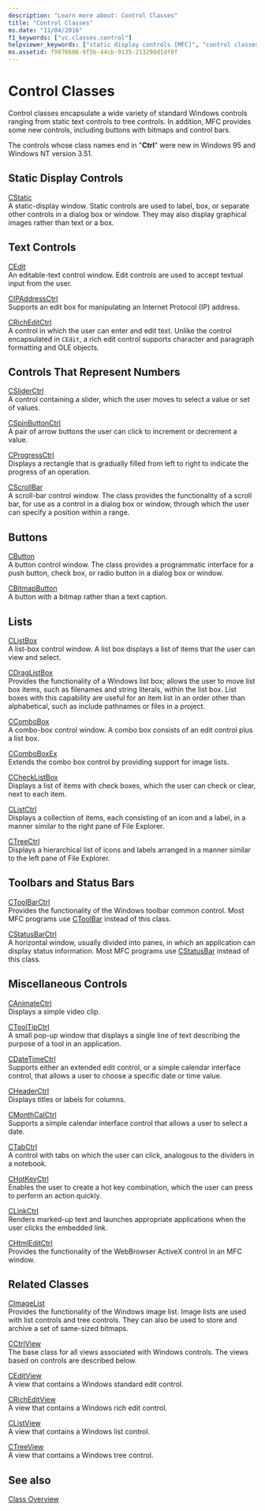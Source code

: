 ```yaml
---
description: "Learn more about: Control Classes"
title: "Control Classes"
ms.date: "11/04/2016"
f1_keywords: ["vc.classes.control"]
helpviewer_keywords: ["static display controls [MFC]", "control classes [MFC]", "buttons, MFC control classes", "controls [MFC], MFC control classes", "controls [MFC]", "list boxes [MFC], MFC control classes", "control classes [MFC], MFC", "text, controls for input [MFC]", "user input [MFC], MFC control classes"]
ms.assetid: f9876606-9f5b-44cb-9135-213298d1df8f
---
```

# Control Classes

Control classes encapsulate a wide variety of standard Windows controls ranging from static text controls to tree controls. In addition, MFC provides some new controls, including buttons with bitmaps and control bars.

The controls whose class names end in "**Ctrl**" were new in Windows 95 and Windows NT version 3.51.

## Static Display Controls

[CStatic](reference/cstatic-class.md)<br/>
A static-display window. Static controls are used to label, box, or separate other controls in a dialog box or window. They may also display graphical images rather than text or a box.

## Text Controls

[CEdit](reference/cedit-class.md)<br/>
An editable-text control window. Edit controls are used to accept textual input from the user.

[CIPAddressCtrl](reference/cipaddressctrl-class.md)<br/>
Supports an edit box for manipulating an Internet Protocol (IP) address.

[CRichEditCtrl](reference/cricheditctrl-class.md)<br/>
A control in which the user can enter and edit text. Unlike the control encapsulated in `CEdit`, a rich edit control supports character and paragraph formatting and OLE objects.

## Controls That Represent Numbers

[CSliderCtrl](reference/csliderctrl-class.md)<br/>
A control containing a slider, which the user moves to select a value or set of values.

[CSpinButtonCtrl](reference/cspinbuttonctrl-class.md)<br/>
A pair of arrow buttons the user can click to increment or decrement a value.

[CProgressCtrl](reference/cprogressctrl-class.md)<br/>
Displays a rectangle that is gradually filled from left to right to indicate the progress of an operation.

[CScrollBar](reference/cscrollbar-class.md)<br/>
A scroll-bar control window. The class provides the functionality of a scroll bar, for use as a control in a dialog box or window, through which the user can specify a position within a range.

## Buttons

[CButton](reference/cbutton-class.md)<br/>
A button control window. The class provides a programmatic interface for a push button, check box, or radio button in a dialog box or window.

[CBitmapButton](reference/cbitmapbutton-class.md)<br/>
A button with a bitmap rather than a text caption.

## Lists

[CListBox](reference/clistbox-class.md)<br/>
A list-box control window. A list box displays a list of items that the user can view and select.

[CDragListBox](reference/cdraglistbox-class.md)<br/>
Provides the functionality of a Windows list box; allows the user to move list box items, such as filenames and string literals, within the list box. List boxes with this capability are useful for an item list in an order other than alphabetical, such as include pathnames or files in a project.

[CComboBox](reference/ccombobox-class.md)<br/>
A combo-box control window. A combo box consists of an edit control plus a list box.

[CComboBoxEx](reference/ccomboboxex-class.md)<br/>
Extends the combo box control by providing support for image lists.

[CCheckListBox](reference/cchecklistbox-class.md)<br/>
Displays a list of items with check boxes, which the user can check or clear, next to each item.

[CListCtrl](reference/clistctrl-class.md)<br/>
Displays a collection of items, each consisting of an icon and a label, in a manner similar to the right pane of File Explorer.

[CTreeCtrl](reference/ctreectrl-class.md)<br/>
Displays a hierarchical list of icons and labels arranged in a manner similar to the left pane of File Explorer.

## Toolbars and Status Bars

[CToolBarCtrl](reference/ctoolbarctrl-class.md)<br/>
Provides the functionality of the Windows toolbar common control. Most MFC programs use [CToolBar](reference/ctoolbar-class.md) instead of this class.

[CStatusBarCtrl](reference/cstatusbarctrl-class.md)<br/>
A horizontal window, usually divided into panes, in which an application can display status information. Most MFC programs use [CStatusBar](reference/cstatusbar-class.md) instead of this class.

## Miscellaneous Controls

[CAnimateCtrl](reference/canimatectrl-class.md)<br/>
Displays a simple video clip.

[CToolTipCtrl](reference/ctooltipctrl-class.md)<br/>
A small pop-up window that displays a single line of text describing the purpose of a tool in an application.

[CDateTimeCtrl](reference/cdatetimectrl-class.md)<br/>
Supports either an extended edit control, or a simple calendar interface control, that allows a user to choose a specific date or time value.

[CHeaderCtrl](reference/cheaderctrl-class.md)<br/>
Displays titles or labels for columns.

[CMonthCalCtrl](reference/cmonthcalctrl-class.md)<br/>
Supports a simple calendar interface control that allows a user to select a date.

[CTabCtrl](reference/ctabctrl-class.md)<br/>
A control with tabs on which the user can click, analogous to the dividers in a notebook.

[CHotKeyCtrl](reference/chotkeyctrl-class.md)<br/>
Enables the user to create a hot key combination, which the user can press to perform an action quickly.

[CLinkCtrl](reference/clinkctrl-class.md)<br/>
Renders marked-up text and launches appropriate applications when the user clicks the embedded link.

[CHtmlEditCtrl](reference/chtmleditctrl-class.md)<br/>
Provides the functionality of the WebBrowser ActiveX control in an MFC window.

## Related Classes

[CImageList](reference/cimagelist-class.md)<br/>
Provides the functionality of the Windows image list. Image lists are used with list controls and tree controls. They can also be used to store and archive a set of same-sized bitmaps.

[CCtrlView](reference/cctrlview-class.md)<br/>
The base class for all views associated with Windows controls. The views based on controls are described below.

[CEditView](reference/ceditview-class.md)<br/>
A view that contains a Windows standard edit control.

[CRichEditView](reference/cricheditview-class.md)<br/>
A view that contains a Windows rich edit control.

[CListView](reference/clistview-class.md)<br/>
A view that contains a Windows list control.

[CTreeView](reference/ctreeview-class.md)<br/>
A view that contains a Windows tree control.

## See also

[Class Overview](class-library-overview.md)
